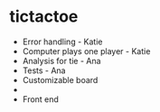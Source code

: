 # tictactoe

- Error handling - Katie
- Computer plays one player - Katie
- Analysis for tie - Ana
- Tests - Ana
- Customizable board
- 
- Front end
